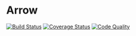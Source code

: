 # Arrow

[![Build Status](https://travis-ci.org/dsawardekar/arrow.svg?branch=develop)](https://travis-ci.org/dsawardekar/arrow)
[![Coverage Status](https://coveralls.io/repos/dsawardekar/arrow/badge.png?branch=feature%2Fadd-manual-coveralls)](https://coveralls.io/r/dsawardekar/arrow?branch=feature%2Fadd-manual-coveralls)
[![Code Quality](https://scrutinizer-ci.com/g/dsawardekar/arrow/badges/quality-score.png?b=develop)](https://scrutinizer-ci.com/g/dsawardekar/arrow/?branch=develop)
